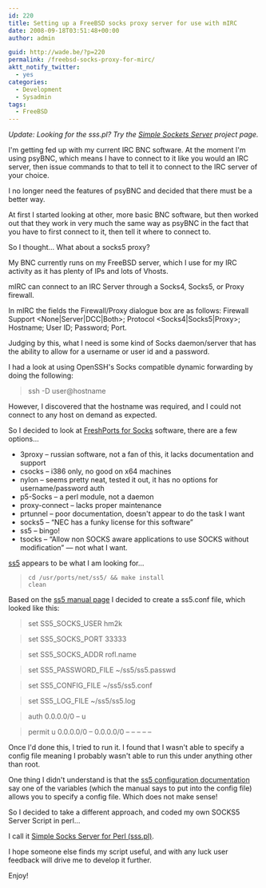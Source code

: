 ```yaml
---
id: 220
title: Setting up a FreeBSD socks proxy server for use with mIRC
date: 2008-09-18T03:51:48+00:00
author: admin

guid: http://wade.be/?p=220
permalink: /freebsd-socks-proxy-for-mirc/
aktt_notify_twitter:
  - yes
categories:
  - Development
  - Sysadmin
tags:
  - FreeBSD
---
```

<p class="lead">
  <em>Update: Looking for the sss.pl? Try the <a href="https://sourceforge.net/projects/ssspl/">Simple Sockets Server</a> project page.</em>
</p>

I'm getting fed up with my current IRC BNC software. At the moment I'm using psyBNC, which means I have to connect to it like you would an IRC server, then issue commands to that to tell it to connect to the IRC server of your choice.

I no longer need the features of psyBNC and decided that there must be a better way.

At first I started looking at other, more basic BNC software, but then worked out that they work in very much the same way as psyBNC in the fact that you have to first connect to it, then tell it where to connect to.

So I thought&#8230; What about a socks5 proxy?

<!--more-->

My BNC currently runs on my FreeBSD server, which I use for my IRC activity as it has plenty of IPs and lots of Vhosts.

mIRC can connect to an IRC Server through a Socks4, Socks5, or Proxy firewall.

In mIRC the fields the Firewall/Proxy dialogue box are as follows: Firewall Support <None|Server|DCC|Both>; Protocol <Socks4|Socks5|Proxy>; Hostname; User ID; Password; Port.

Judging by this, what I need is some kind of Socks daemon/server that has the ability to allow for a username or user id and a password.

I had a look at using OpenSSH's Socks compatible dynamic forwarding by doing the following:

> ssh -D<port> user@hostname

However, I discovered that the hostname was required, and I could not connect to any host on demand as expected.

So I decided to look at [FreshPorts for Socks](http://www.freshports.org/search.php?stype=shortdescription&method=match&query=socks) software, there are a few options&#8230;

  * 3proxy &#8211; russian software, not a fan of this, it lacks documentation and support
  * csocks &#8211; i386 only, no good on x64 machines
  * nylon &#8211; seems pretty neat, tested it out, it has no options for username/password auth
  * p5-Socks &#8211; a perl module, not a daemon
  * proxy-connect &#8211; lacks proper maintenance
  * prtunnel &#8211; poor documentation, doesn't appear to do the task I want
  * socks5 &#8211; &#8220;NEC has a funky license for this software&#8221;
  * ss5 &#8211; bingo!
  * tsocks &#8211; &#8220;Allow non SOCKS aware applications to use SOCKS without modification&#8221; &#8212; not what I want.

[ss5](http://ss5.sourceforge.net/) appears to be what I am looking for&#8230;

> <code class="code">cd /usr/ports/net/ss5/ && make install clean</code>

Based on the [ss5 manual page](http://linux.die.net/man/1/ss5) I decided to create a ss5.conf file, which looked like this:

> set SS5\_SOCKS\_USER hm2k
  
> set SS5\_SOCKS\_PORT 33333
  
> set SS5\_SOCKS\_ADDR rofl.name
  
> set SS5\_PASSWORD\_FILE ~/ss5/ss5.passwd
  
> set SS5\_CONFIG\_FILE ~/ss5/ss5.conf
  
> set SS5\_LOG\_FILE ~/ss5/ss5.log
  
> auth 0.0.0.0/0 &#8211; u
  
> permit u 0.0.0.0/0 &#8211; 0.0.0.0/0 &#8211; &#8211; &#8211; &#8211; &#8211;

Once I'd done this, I tried to run it. I found that I wasn't able to specify a config file meaning I probably wasn't able to run this under anything other than root.

One thing I didn't understand is that the [ss5 configuration documentation](http://ss5.sourceforge.net/configuration.htm) say one of the variables (which the manual says to put into the config file) allows you to specify a config file. Which does not make sense!

So I decided to take a different approach, and coded my own SOCKS5 Server Script in perl&#8230;

I call it [Simple Socks Server for Perl (sss.pl)](http://sourceforge.net/projects/ssspl).

I hope someone else finds my script useful, and with any luck user feedback will drive me to develop it further.

Enjoy!